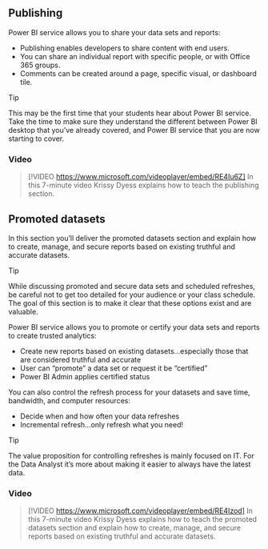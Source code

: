 ## Publishing

Power BI service allows you to share your data sets and reports:
- Publishing enables developers to share content with end users.
- You can share an individual report with specific people, or with Office 365 groups.
- Comments can be created around a page, specific visual, or dashboard tile.

> [!TIP]
> This may be the first time that your students hear about Power BI service. Take the time to make sure they understand the different between Power BI desktop that you’ve already covered, and Power BI service that you are now starting to cover.

### Video
> [!VIDEO https://www.microsoft.com/videoplayer/embed/RE4Iu6Z] 
> In this 7-minute video Krissy Dyess explains how to teach the publishing section.


## Promoted datasets
In this section you’ll deliver the promoted datasets section and explain how to create, manage, and secure reports based on existing truthful and accurate datasets. 

> [!TIP]
> While discussing promoted and secure data sets and scheduled refreshes, be careful not to get too detailed for your audience or your class schedule. The goal of this section is to make it clear that these options exist and are valuable.

Power BI service allows you to promote or certify your data sets and reports to create trusted analytics:
- Create new reports based on existing datasets…especially those that are considered truthful and accurate
- User can “promote” a data set or request it be “certified”
- Power BI Admin applies certified status 

You can also control the refresh process for your datasets and save time, bandwidth, and computer resources:
- Decide when and how often your data refreshes
- Incremental refresh…only refresh what you need!

> [!TIP] 
> The value proposition for controlling refreshes is mainly focused on IT. For the Data Analyst it’s more about making it easier to always have the latest data.

### Video
> [!VIDEO https://www.microsoft.com/videoplayer/embed/RE4Izod] 
> In this 7-minute video Krissy Dyess explains how to teach the promoted datasets section and explain how to create, manage, and secure reports based on existing truthful and accurate datasets. 

